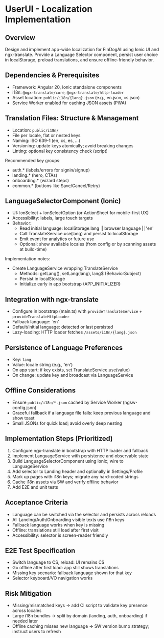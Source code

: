 # UserUI - Localization Implementation 

## Overview
Design and implement app-wide localization for FinDogAI using Ionic UI and ngx-translate. Provide a Language Selector component, persist user choice in localStorage, preload translations, and ensure offline-friendly behavior.

## Dependencies & Prerequisites
- Framework: Angular 20, Ionic standalone components
- i18n: `@ngx-translate/core`, `@ngx-translate/http-loader`
- Asset location: `public/i18n/{lang}.json` (e.g., en.json, cs.json)
- Service Worker enabled for caching JSON assets (PWA)

## Translation Files: Structure & Management
- Location: `public/i18n/`
- File per locale, flat or nested keys
- Naming: ISO 639-1 (en, cs, es, …)
- Versioning: update keys atomically; avoid breaking changes
- Linting: optional key consistency check (script)

Recommended key groups:
- auth.* (labels/errors for signin/signup)
- landing.* (hero, CTAs)
- onboarding.* (wizard steps)
- common.* (buttons like Save/Cancel/Retry)

## LanguageSelectorComponent (Ionic)
- UI: IonSelect + IonSelectOption (or ActionSheet for mobile-first UX)
- Accessibility: labels, large touch targets
- Behavior:
  - Read initial language: localStorage.lang || browser language || 'en'
  - Call TranslateService.use(lang) and persist to localStorage
  - Emit event for analytics or future use
  - Optional: show available locales (from config or by scanning assets at build-time)

Implementation notes:
- Create LanguageService wrapping TranslateService
  - Methods: getLang(), setLang(lang), lang$ (BehaviorSubject)
  - Persist in localStorage
  - Initialize early in app bootstrap (APP_INITIALIZER)

## Integration with ngx-translate
- Configure in bootstrap (main.ts) with `provideTranslateService` + `provideTranslateHttpLoader`
- Fallback language: 'en'
- Default/initial language: detected or last persisted
- Lazy-loading: HTTP loader fetches `/assets/i18n/{lang}.json`

## Persistence of Language Preferences
- Key: `lang`
- Value: locale string (e.g., 'en')
- On app start: if key exists, set TranslateService.use(value)
- On change: update key and broadcast via LanguageService

## Offline Considerations
- Ensure `public/i18n/*.json` cached by Service Worker (ngsw-config.json)
- Graceful fallback if a language file fails: keep previous language and show toast
- Small JSONs for quick load; avoid overly deep nesting

## Implementation Steps (Prioritized)
1) Configure ngx-translate in bootstrap with HTTP loader and fallback
2) Implement LanguageService with persistence and observable state
3) Build LanguageSelectorComponent using Ionic; wire to LanguageService
4) Add selector to Landing header and optionally in Settings/Profile
5) Mark up pages with i18n keys; migrate any hard-coded strings
6) Cache i18n assets via SW and verify offline behavior
7) Add E2E and unit tests

## Acceptance Criteria
- Language can be switched via the selector and persists across reloads
- All Landing/Auth/Onboarding visible texts use i18n keys
- Fallback language works when key is missing
- Offline: translations still load after first visit
- Accessibility: selector is screen-reader friendly

## E2E Test Specification
- Switch language to CS, reload: UI remains CS
- Go offline after first load: app still shows translations
- Missing key scenario: fallback language shown for that key
- Selector keyboard/VO navigation works

## Risk Mitigation
- Missing/mismatched keys → add CI script to validate key presence across locales
- Large i18n bundles → split by domain (landing, auth, onboarding) if needed later
- Offline caching misses new language → SW version bump strategy; instruct users to refresh

